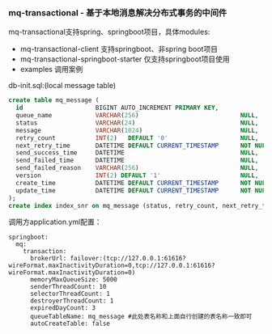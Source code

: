 ### mq-transactional - 基于本地消息解决分布式事务的中间件

mq-transactional支持spring、springboot项目，具体modules:
- mq-transactional-client 支持springboot、非spring boot项目
- mq-transactional-springboot-starter 仅支持springboot项目使用
- examples 调用案例

db-init.sql:(local message table)
```sql
create table mq_message (
  id                    BIGINT AUTO_INCREMENT PRIMARY KEY,
  queue_name            VARCHAR(256)                            NULL,
  status                VARCHAR(24)                             NULL,
  message               VARCHAR(1024)                           NULL,
  retry_count           INT(2)   DEFAULT '0'                    NULL,
  next_retry_time       DATETIME DEFAULT CURRENT_TIMESTAMP      NOT NULL,
  send_success_time     DATETIME                                NULL,
  send_failed_time      DATETIME                                NULL,
  send_failed_reason    VARCHAR(256)                            NULL,
  version               INT(2) DEFAULT '1'                      NULL,
  create_time           DATETIME DEFAULT CURRENT_TIMESTAMP      NOT NULL,
  update_time           DATETIME DEFAULT CURRENT_TIMESTAMP      NOT NULL
);
create index index_snr on mq_message (status, retry_count, next_retry_time);
```


调用方application.yml配置：
```
springboot:
  mq:
    transaction:
      brokerUrl: failover:(tcp://127.0.0.1:61616?wireFormat.maxInactivityDuration=0,tcp://127.0.0.1:61616?wireFormat.maxInactivityDuration=0)
      memoryMaxQueueSize: 5000
      senderThreadCount: 10
      selectorThreadCount: 1
      destroyerThreadCount: 1
      expiredDayCount: 3
      queueTableName: mq_message #此处表名称和上面自行创建的表名称一致即可
      autoCreateTable: false
```